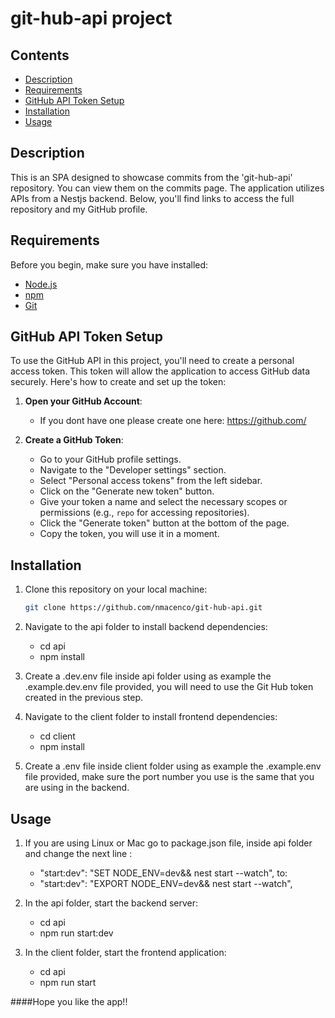 

# git-hub-api project

## Contents

- [Description](#description)
- [Requirements](#requirements)
- [GitHub API Token Setup](#github-api-token-setup)
- [Installation](#installation)
- [Usage](#usage)


## Description


This is an SPA designed to showcase commits from the 'git-hub-api' repository. You can view them on the commits page. The application utilizes APIs from a Nestjs backend. Below, you'll find links to access the full repository and my GitHub profile.

## Requirements

Before you begin, make sure you have installed:

- [Node.js](https://nodejs.org/)
- [npm](https://www.npmjs.com/)
- [Git](https://git-scm.com/)

## GitHub API Token Setup

To use the GitHub API in this project, you'll need to create a personal access token. This token will allow the application to access GitHub data securely. Here's how to create and set up the token:

1. **Open your GitHub Account**:

   - If you dont have one please create one here: https://github.com/


2. **Create a GitHub Token**:

   - Go to your GitHub profile settings.
   - Navigate to the "Developer settings" section.
   - Select "Personal access tokens" from the left sidebar.
   - Click on the "Generate new token" button.
   - Give your token a name and select the necessary scopes or permissions (e.g., `repo` for accessing repositories).
   - Click the "Generate token" button at the bottom of the page.
   - Copy the token, you will use it in a moment. 




## Installation

1. Clone this repository on your local machine:

   ```bash
   git clone https://github.com/nmacenco/git-hub-api.git

2. Navigate to the api folder to install backend dependencies:

    - cd api
    - npm install 

3. Create a .dev.env file inside api folder using as example the .example.dev.env file provided, you will need to use the Git Hub token created in the previous step. 


4. Navigate to the client folder to install frontend dependencies:

    - cd client
    - npm install 

5. Create a .env file inside client folder using as example the .example.env file provided, make sure the port number you use is the same that you are using in the backend. 

## Usage

1. If you are using Linux or Mac go to package.json file, inside api folder and change the next line : 
    - "start:dev": "SET NODE_ENV=dev&& nest start --watch",
to: 
    - "start:dev": "EXPORT NODE_ENV=dev&& nest start --watch",


2. In the api folder, start the backend server:

    - cd api
    - npm run start:dev 

3. In the client folder, start the frontend application:

    - cd api
    - npm run start



####Hope you like the app!! 